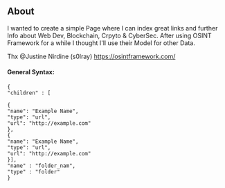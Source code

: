 ## About

I wanted to create a simple Page where I can index great links and further Info about Web Dev, Blockchain, Crpyto & CyberSec.
After using OSINT Framework for a while I thought I'll use their Model for other
Data. 

Thx @Justine Nirdine (s0lray)
https://osintframework.com/

#### General Syntax:

```
{
"children" : [

{
"name": "Example Name",
"type": "url",
"url": "http://example.com"
},
{
"name": "Example Name",
"type": "url",
"url": "http://example.com"
}],
"name" : "folder_nam",
"type" : "folder"
}


```